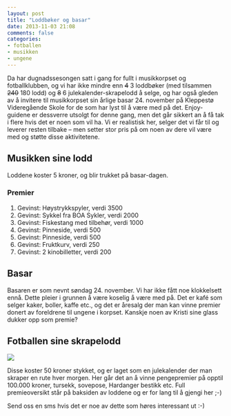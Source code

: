 ```yaml
---
layout: post
title: "Loddbøker og basar"
date: 2013-11-03 21:08
comments: false
categories: 
- fotballen
- musikken
- ungene
---
```


Da har dugnadssesongen satt i gang for fullt i musikkorpset og fotballklubben, og vi har ikke mindre enn ~~4~~ 3 loddbøker (med tilsammen ~~240~~ 180 lodd) og ~~8~~ 6 julekalender-skrapelodd å selge, og har også gleden av å invitere til musikkorpset sin årlige basar 24. november på Kleppestø Videregående Skole for de som har lyst til å være med på det. Enjoy-guidene er dessverre utsolgt for denne gang, men det går sikkert an å få tak i flere hvis det er noen som vil ha. Vi er realistisk her, selger det vi får til og leverer resten tilbake – men setter stor pris på om noen av dere vil være med og støtte disse aktivitetene.

Musikken sine lodd
------------------

Loddene koster 5 kroner, og blir trukket på basar-dagen.

### Premier

1. Gevinst: Høystrykkspyler, verdi 3500
2. Gevinst: Sykkel fra BOA Sykler, verdi 2000
3. Gevinst: Fiskestang med tilbehør, verdi 1000
4. Gevinst: Pinneside, verdi 500
5. Gevinst: Pinneside, verdi 500
6. Gevinst: Fruktkurv, verdi 250
7. Gevinst: 2 kinobilletter, verdi 200


Basar
-----
Basaren er som nevnt søndag 24. november. Vi har ikke fått noe klokkelsett ennå. Dette pleier i grunnen å være koselig å være med på. Det er kafé som selger kaker, boller, kaffe etc., og det er åresalg der man kan vinne premier donert av foreldrene til ungene i korpset. Kanskje noen av Kristi sine glass dukker opp som premie?

Fotballen sine skrapelodd
-------------------------

<img src="//s3-eu-west-1.amazonaws.com/kristiogvictor/skrapelodd.jpg">

Disse koster 50 kroner stykket, og er laget som en julekalender der man skraper en rute hver morgen. Her går det an å vinne pengepremier på opptil 100.000 kroner, tursekk, sovepose, Hardanger bestikk etc. Full premieoversikt står på baksiden av loddene og er for lang til å gjengi her ;-)

Send oss en sms hvis det er noe av dette som høres interessant ut :-)

